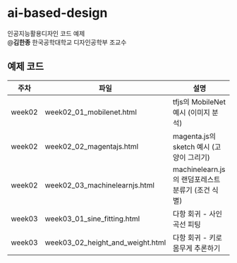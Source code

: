 # ai-based-design
인공지능활용디자인 코드 예제  
@**김한종** 한국공학대학교 디자인공학부 조교수

## 예제 코드
|주차|파일|설명|
|---|---|---|
|week02|week02_01_mobilenet.html|tfjs의 MobileNet 예시 (이미지 분석)|
|week02|week02_02_magentajs.html|magenta.js의 sketch 예시 (고양이 그리기)|
|week02|week02_03_machinelearnjs.html|machinelearn.js의 랜덤포레스트분류기 (조건 식별)|
|week03|week03_01_sine_fitting.html|다항 회귀 - 사인 곡선 피팅|
|week03|week03_02_height_and_weight.html|다항 회귀 - 키로 몸무게 추론하기|
